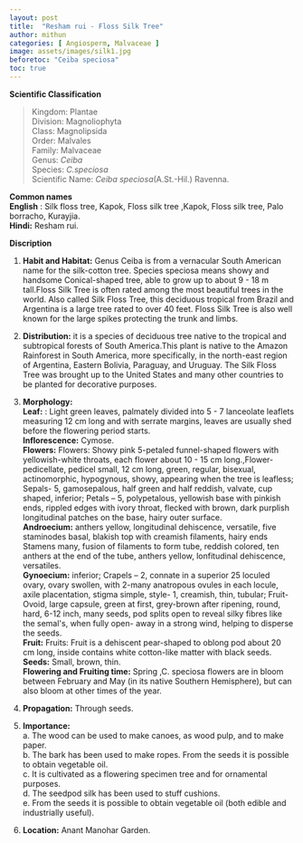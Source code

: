 ```yaml
---
layout: post
title:  "Resham rui - Floss Silk Tree"
author: mithun
categories: [ Angiosperm, Malvaceae ]
image: assets/images/silk1.jpg
beforetoc: "Ceiba speciosa"
toc: true
---
```


**Scientific Classification**  
>Kingdom:			Plantae  
>Division:			Magnoliophyta  
>Class:				Magnolipsida  
>Order:				Malvales  
>Family:			Malvaceae  
>Genus:				*Ceiba*  
>Species:			*C.speciosa*  
>Scientific Name:	*Ceiba speciosa*(A.St.-Hil.) Ravenna.  

**Common names**  
**English** : Silk floss tree, Kapok, Floss silk tree ,Kapok, Floss silk tree, Palo borracho, Kurayjia.  
**Hindi:** Resham rui.  
  
**Discription**  
1. **Habit and Habitat:** Genus Ceiba is from a vernacular South American name for the silk-cotton tree. Species speciosa means showy and handsome Conical-shaped tree, able to grow up to about 9 - 18 m tall.Floss Silk Tree is often rated among the most beautiful trees in the world. Also called Silk Floss Tree, this deciduous tropical from Brazil and Argentina is a large tree rated to over 40 feet. Floss Silk Tree is also well known for the large spikes protecting the trunk and limbs.  
2. **Distribution:** it is a species of deciduous tree native to the tropical and subtropical forests of South America.This plant is native to the Amazon Rainforest in South America, more specifically, in the north-east region of Argentina, Eastern Bolivia, Paraguay, and Uruguay. The Silk Floss Tree was brought up to the United States and many other countries to be planted for decorative purposes.  
3. **Morphology:**  
**Leaf:** : Light green leaves, palmately divided into 5 - 7 lanceolate leaflets measuring 12 cm long and with serrate margins, leaves are usually shed before the flowering period starts.  
**Inflorescence:** Cymose.  
**Flowers:** Flowers: Showy pink 5-petaled funnel-shaped flowers with yellowish-white throats, each flower about 10 - 15 cm long.,Flower-pedicellate,  pedicel small,  12  cm  long,  green,  regular,  bisexual,  actinomorphic,  hypogynous,  showy,  appearing  when  the tree  is  leafless;  Sepals- 5,  gamosepalous,  half  green  and  half  reddish,  valvate,  cup  shaped,  inferior; Petals  – 5,  polypetalous,  yellowish  base  with  pinkish  ends,  rippled  edges  with  ivory  throat,  flecked  with brown,  dark  purplish  longitudinal  patches  on  the  base,  hairy  outer  surface.  
**Androecium:** anthers  yellow,  longitudinal  dehiscence,  versatile,  five  staminodes  basal,  blakish  top with  creamish filaments,  hairy  ends Stamens  many,  fusion  of  filaments  to  form  tube,  reddish  colored,  ten  anthers  at  the  end  of  the  tube, anthers  yellow,  lonfitudinal  dehiscence,  versatiles.  
**Gynoecium:** inferior;  Crapels  –  2,  connate  in  a  superior  25  loculed  ovary,  ovary  swollen,  with 2-many  anatropous  ovules  in  each  locule,  axile  placentation,  stigma  simple,  style- 1,  creamish,  thin, tubular;  Fruit-  Ovoid,  large  capsule,  green  at  first,  grey-brown  after  ripening,  round,  hard,  6-12  inch, many  seeds,  pod  splits  open  to  reveal  silky  fibres  like  the  semal's,  when  fully  open- away  in  a  strong  wind,  helping  to  disperse  the  seeds.  
**Fruit:** Fruits: Fruit is a dehiscent pear-shaped to oblong pod about 20 cm long, inside contains white cotton-like matter with black seeds.  
**Seeds:**  Small, brown, thin.  
**Flowering and Fruiting time:** Spring ,C. speciosa flowers are in bloom between February and May (in its native Southern Hemisphere), but can also bloom at other times of the year.  
4. **Propagation:** Through seeds.  
5. **Importance:**  
a.	The wood can be used to make canoes, as wood pulp, and to make paper.  
b.	The bark has been used to make ropes. From the seeds it is possible to obtain vegetable oil.  
c.	It  is  cultivated  as  a  flowering specimen  tree  and  for  ornamental  purposes.  
d.	The seedpod  silk  has  been  used  to  stuff  cushions.  
e.	From  the  seeds  it  is  possible  to  obtain  vegetable  oil  (both edible  and  industrially  useful).  
  
6. **Location:** Anant Manohar Garden.  


